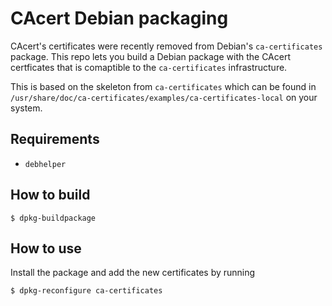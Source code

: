# CAcert Debian packaging

CAcert's certificates were recently removed from Debian's `ca-certificates`
package. This repo lets you build a Debian package with the CAcert certficates
that is comaptible to the `ca-certificates` infrastructure.

This is based on the skeleton from `ca-certificates` which can be found in
`/usr/share/doc/ca-certificates/examples/ca-certificates-local` on your system.

## Requirements

 * `debhelper`

## How to build

    $ dpkg-buildpackage

## How to use

Install the package and add the new certificates by running

    $ dpkg-reconfigure ca-certificates
